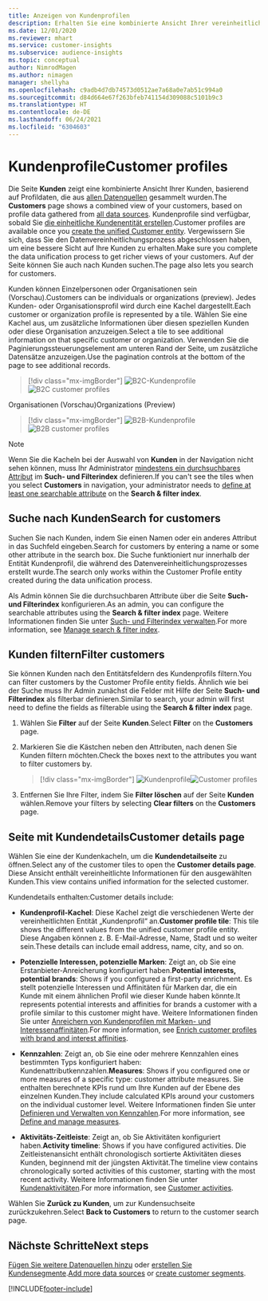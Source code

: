 ```yaml
---
title: Anzeigen von Kundenprofilen
description: Erhalten Sie eine kombinierte Ansicht Ihrer vereinheitlichten Kundendaten.
ms.date: 12/01/2020
ms.reviewer: mhart
ms.service: customer-insights
ms.subservice: audience-insights
ms.topic: conceptual
author: NimrodMagen
ms.author: nimagen
manager: shellyha
ms.openlocfilehash: c9adb4d7db74573d0512ae7a68a0e7ab51c994a0
ms.sourcegitcommit: d84d664e67f263bfeb741154d309088c5101b9c3
ms.translationtype: HT
ms.contentlocale: de-DE
ms.lasthandoff: 06/24/2021
ms.locfileid: "6304603"
---
```

# <a name="customer-profiles"></a><span data-ttu-id="11160-103">Kundenprofile</span><span class="sxs-lookup"><span data-stu-id="11160-103">Customer profiles</span></span>

<span data-ttu-id="11160-104">Die Seite **Kunden** zeigt eine kombinierte Ansicht Ihrer Kunden, basierend auf Profildaten, die aus [allen Datenquellen](data-sources.md) gesammelt wurden.</span><span class="sxs-lookup"><span data-stu-id="11160-104">The **Customers** page shows a combined view of your customers, based on profile data gathered from [all data sources](data-sources.md).</span></span> <span data-ttu-id="11160-105">Kundenprofile sind verfügbar, sobald Sie [die einheitliche Kundenentität erstellen](data-unification.md).</span><span class="sxs-lookup"><span data-stu-id="11160-105">Customer profiles are available once you [create the unified Customer entity](data-unification.md).</span></span> <span data-ttu-id="11160-106">Vergewissern Sie sich, dass Sie den Datenvereinheitlichungsprozess abgeschlossen haben, um eine bessere Sicht auf Ihre Kunden zu erhalten.</span><span class="sxs-lookup"><span data-stu-id="11160-106">Make sure you complete the data unification process to get richer views of your customers.</span></span> <span data-ttu-id="11160-107">Auf der Seite können Sie auch nach Kunden suchen.</span><span class="sxs-lookup"><span data-stu-id="11160-107">The page also lets you search for customers.</span></span>

<span data-ttu-id="11160-108">Kunden können Einzelpersonen oder Organisationen sein (Vorschau).</span><span class="sxs-lookup"><span data-stu-id="11160-108">Customers can be individuals or organizations (preview).</span></span> <span data-ttu-id="11160-109">Jedes Kunden- oder Organisationsprofil wird durch eine Kachel dargestellt.</span><span class="sxs-lookup"><span data-stu-id="11160-109">Each customer or organization profile is represented by a tile.</span></span> <span data-ttu-id="11160-110">Wählen Sie eine Kachel aus, um zusätzliche Informationen über diesen speziellen Kunden oder diese Organisation anzuzeigen.</span><span class="sxs-lookup"><span data-stu-id="11160-110">Select a tile to see additional information on that specific customer or organization.</span></span> <span data-ttu-id="11160-111">Verwenden Sie die Paginierungssteuerungselement am unteren Rand der Seite, um zusätzliche Datensätze anzuzeigen.</span><span class="sxs-lookup"><span data-stu-id="11160-111">Use the pagination controls at the bottom of the page to see additional records.</span></span>

> [!div class="mx-imgBorder"] 
> <span data-ttu-id="11160-112">![B2C-Kundenprofile](media/profiles-customers.png "B2C-Kundenprofile")</span><span class="sxs-lookup"><span data-stu-id="11160-112">![B2C customer profiles](media/profiles-customers.png "B2C customer profiles")</span></span>

<span data-ttu-id="11160-113">Organisationen (Vorschau)</span><span class="sxs-lookup"><span data-stu-id="11160-113">Organizations (Preview)</span></span>
> [!div class="mx-imgBorder"] 
> <span data-ttu-id="11160-114">![B2B-Kundenprofile](media/profile-customers-b2b.png "B2B-Kundenprofile")</span><span class="sxs-lookup"><span data-stu-id="11160-114">![B2B customer profiles](media/profile-customers-b2b.png "B2B customer profiles")</span></span>

> [!NOTE]
> <span data-ttu-id="11160-115">Wenn Sie die Kacheln bei der Auswahl von **Kunden** in der Navigation nicht sehen können, muss Ihr Administrator [mindestens ein durchsuchbares Attribut](search-filter-index.md) im **Such- und Filterindex** definieren.</span><span class="sxs-lookup"><span data-stu-id="11160-115">If you can't see the tiles when you select **Customers** in navigation, your administrator needs to [define at least one searchable attribute](search-filter-index.md) on the **Search & filter index**.</span></span>

## <a name="search-for-customers"></a><span data-ttu-id="11160-116">Suche nach Kunden</span><span class="sxs-lookup"><span data-stu-id="11160-116">Search for customers</span></span>

<span data-ttu-id="11160-117">Suchen Sie nach Kunden, indem Sie einen Namen oder ein anderes Attribut in das Suchfeld eingeben.</span><span class="sxs-lookup"><span data-stu-id="11160-117">Search for customers by entering a name or some other attribute in the search box.</span></span> <span data-ttu-id="11160-118">Die Suche funktioniert nur innerhalb der Entität Kundenprofil, die während des Datenvereinheitlichungsprozesses erstellt wurde.</span><span class="sxs-lookup"><span data-stu-id="11160-118">The search only works within the Customer Profile entity created during the data unification process.</span></span>

<span data-ttu-id="11160-119">Als Admin können Sie die durchsuchbaren Attribute über die Seite **Such- und Filterindex** konfigurieren.</span><span class="sxs-lookup"><span data-stu-id="11160-119">As an admin, you can configure the searchable attributes using the **Search & filter index** page.</span></span> <span data-ttu-id="11160-120">Weitere Informationen finden Sie unter [Such- und Filterindex verwalten](search-filter-index.md).</span><span class="sxs-lookup"><span data-stu-id="11160-120">For more information, see [Manage search & filter index](search-filter-index.md).</span></span>

## <a name="filter-customers"></a><span data-ttu-id="11160-121">Kunden filtern</span><span class="sxs-lookup"><span data-stu-id="11160-121">Filter customers</span></span>

<span data-ttu-id="11160-122">Sie können Kunden nach den Entitätsfeldern des Kundenprofils filtern.</span><span class="sxs-lookup"><span data-stu-id="11160-122">You can filter customers by the Customer Profile entity fields.</span></span> <span data-ttu-id="11160-123">Ähnlich wie bei der Suche muss Ihr Admin zunächst die Felder mit Hilfe der Seite **Such- und Filterindex** als filterbar definieren.</span><span class="sxs-lookup"><span data-stu-id="11160-123">Similar to search, your admin will first need to define the fields as filterable using the **Search & filter index** page.</span></span>

1. <span data-ttu-id="11160-124">Wählen Sie **Filter** auf der Seite **Kunden**.</span><span class="sxs-lookup"><span data-stu-id="11160-124">Select **Filter** on the **Customers** page.</span></span>

2. <span data-ttu-id="11160-125">Markieren Sie die Kästchen neben den Attributen, nach denen Sie Kunden filtern möchten.</span><span class="sxs-lookup"><span data-stu-id="11160-125">Check the boxes next to the attributes you want to filter customers by.</span></span>

   > [!div class="mx-imgBorder"] 
   > <span data-ttu-id="11160-126">![Kundenprofile](media/profiles-customers3.png "Kundenprofile")</span><span class="sxs-lookup"><span data-stu-id="11160-126">![Customer profiles](media/profiles-customers3.png "Customer profiles")</span></span>

3. <span data-ttu-id="11160-127">Entfernen Sie Ihre Filter, indem Sie **Filter löschen** auf der Seite **Kunden** wählen.</span><span class="sxs-lookup"><span data-stu-id="11160-127">Remove your filters by selecting **Clear filters** on the **Customers** page.</span></span>

##  <a name="customer-details-page"></a><span data-ttu-id="11160-128">Seite mit Kundendetails</span><span class="sxs-lookup"><span data-stu-id="11160-128">Customer details page</span></span>

<span data-ttu-id="11160-129">Wählen Sie eine der Kundenkacheln, um die **Kundendetailseite** zu öffnen.</span><span class="sxs-lookup"><span data-stu-id="11160-129">Select any of the customer tiles to open the **Customer details page**.</span></span> <span data-ttu-id="11160-130">Diese Ansicht enthält vereinheitlichte Informationen für den ausgewählten Kunden.</span><span class="sxs-lookup"><span data-stu-id="11160-130">This view contains unified information for the selected customer.</span></span>

<span data-ttu-id="11160-131">Kundendetails enthalten:</span><span class="sxs-lookup"><span data-stu-id="11160-131">Customer details include:</span></span>

-   <span data-ttu-id="11160-132">**Kundenprofil-Kachel**: Diese Kachel zeigt die verschiedenen Werte der vereinheitlichten Entität „Kundenprofil“ an.</span><span class="sxs-lookup"><span data-stu-id="11160-132">**Customer profile tile**: This tile shows the different values from the unified customer profile entity.</span></span> <span data-ttu-id="11160-133">Diese Angaben können z. B. E-Mail-Adresse, Name, Stadt und so weiter sein.</span><span class="sxs-lookup"><span data-stu-id="11160-133">These details can include email address, name, city, and so on.</span></span> 

-   <span data-ttu-id="11160-134">**Potenzielle Interessen, potenzielle Marken**: Zeigt an, ob Sie eine Erstanbieter-Anreicherung konfiguriert haben.</span><span class="sxs-lookup"><span data-stu-id="11160-134">**Potential interests, potential brands**: Shows if you configured a first-party enrichment.</span></span> <span data-ttu-id="11160-135">Es stellt potenzielle Interessen und Affinitäten für Marken dar, die ein Kunde mit einem ähnlichen Profil wie dieser Kunde haben könnte.</span><span class="sxs-lookup"><span data-stu-id="11160-135">It represents potential interests and affinities for brands a customer with a profile similar to this customer might have.</span></span> <span data-ttu-id="11160-136">Weitere Informationen finden Sie unter [Anreichern von Kundenprofilen mit Marken- und Interessenaffinitäten](enrichment-microsoft.md).</span><span class="sxs-lookup"><span data-stu-id="11160-136">For more information, see [Enrich customer profiles with brand and interest affinities](enrichment-microsoft.md).</span></span>

-   <span data-ttu-id="11160-137">**Kennzahlen**: Zeigt an, ob Sie eine oder mehrere Kennzahlen eines bestimmten Typs konfiguriert haben: Kundenattributkennzahlen.</span><span class="sxs-lookup"><span data-stu-id="11160-137">**Measures**: Shows if you configured one or more measures of a specific type: customer attribute measures.</span></span> <span data-ttu-id="11160-138">Sie enthalten berechnete KPIs rund um Ihre Kunden auf der Ebene des einzelnen Kunden.</span><span class="sxs-lookup"><span data-stu-id="11160-138">They include calculated KPIs around your customers on the individual customer level.</span></span> <span data-ttu-id="11160-139">Weitere Informationen finden Sie unter [Definieren und Verwalten von Kennzahlen](measures.md).</span><span class="sxs-lookup"><span data-stu-id="11160-139">For more information, see [Define and manage measures](measures.md).</span></span>

-   <span data-ttu-id="11160-140">**Aktivitäts-Zeitleiste**: Zeigt an, ob Sie Aktivitäten konfiguriert haben.</span><span class="sxs-lookup"><span data-stu-id="11160-140">**Activity timeline**: Shows if you have configured activities.</span></span> <span data-ttu-id="11160-141">Die Zeitleistenansicht enthält chronologisch sortierte Aktivitäten dieses Kunden, beginnend mit der jüngsten Aktivität.</span><span class="sxs-lookup"><span data-stu-id="11160-141">The timeline view contains chronologically sorted activities of this customer, starting with the most recent activity.</span></span> <span data-ttu-id="11160-142">Weitere Informationen finden Sie unter [Kundenaktivitäten](activities.md).</span><span class="sxs-lookup"><span data-stu-id="11160-142">For more information, see [Customer activities](activities.md).</span></span>

<span data-ttu-id="11160-143">Wählen Sie **Zurück zu Kunden**, um zur Kundensuchseite zurückzukehren.</span><span class="sxs-lookup"><span data-stu-id="11160-143">Select **Back to Customers** to return to the customer search page.</span></span>

## <a name="next-steps"></a><span data-ttu-id="11160-144">Nächste Schritte</span><span class="sxs-lookup"><span data-stu-id="11160-144">Next steps</span></span>

<span data-ttu-id="11160-145">[Fügen Sie weitere Datenquellen hinzu](data-sources.md) oder [erstellen Sie Kundensegmente](segments.md).</span><span class="sxs-lookup"><span data-stu-id="11160-145">[Add more data sources](data-sources.md) or [create customer segments](segments.md).</span></span>


[!INCLUDE[footer-include](../includes/footer-banner.md)]
